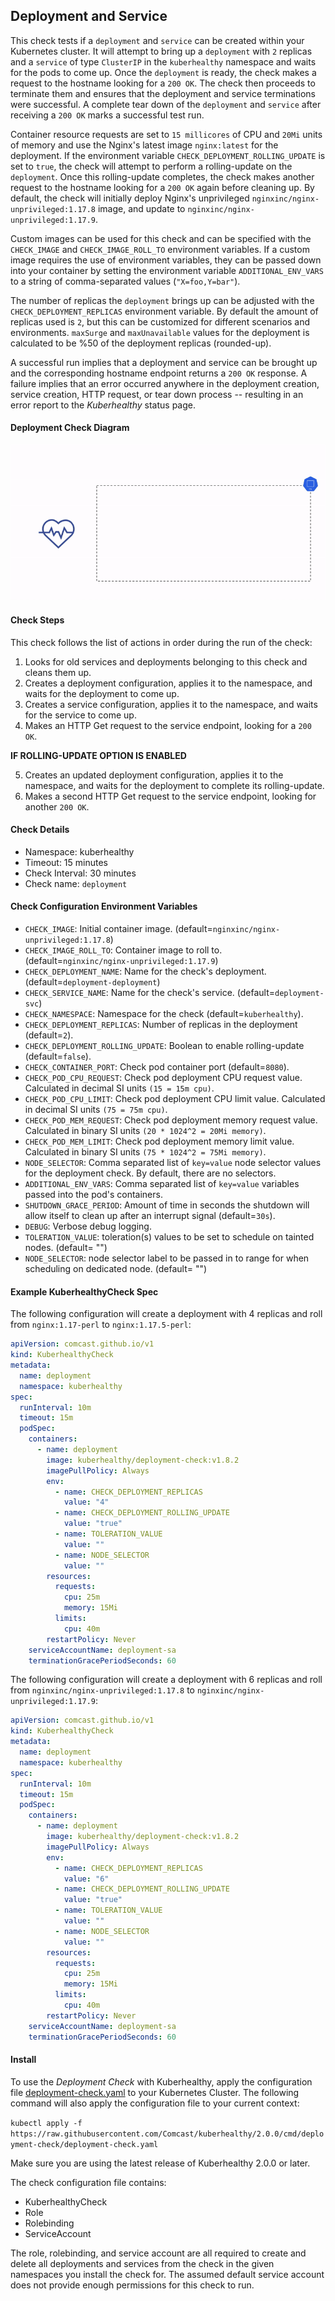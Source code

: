 ## Deployment and Service

This check tests if a `deployment` and `service` can be created within your Kubernetes cluster. It will attempt to bring up a `deployment` with `2` replicas and a `service` of type `ClusterIP` in the `kuberhealthy` namespace and waits for the pods to come up. Once the `deployment` is ready, the check makes a request to the hostname looking for a `200 OK`. The check then proceeds to terminate them and ensures that the deployment and service terminations were successful. A complete tear down of the `deployment` and `service` after receiving a `200 OK` marks a successful test run.

Container resource requests are set to `15 millicores` of CPU and `20Mi` units of memory and use the Nginx's latest image `nginx:latest` for the deployment. If the environment variable `CHECK_DEPLOYMENT_ROLLING_UPDATE` is set to `true`, the check will attempt to perform a rolling-update on the `deployment`. Once this rolling-update completes, the check makes another request to the hostname looking for a `200 OK` again before cleaning up. By default, the check will initially deploy Nginx's unprivileged `nginxinc/nginx-unprivileged:1.17.8` image, and update to `nginxinc/nginx-unprivileged:1.17.9`.

Custom images can be used for this check and can be specified with the `CHECK_IMAGE` and `CHECK_IMAGE_ROLL_TO` environment variables. If a custom image requires the use of environment variables, they can be passed down into your container by setting the environment variable `ADDITIONAL_ENV_VARS` to a string of comma-separated values (`"X=foo,Y=bar"`).

The number of replicas the `deployment` brings up can be adjusted with the `CHECK_DEPLOYMENT_REPLICAS` environment variable. By default the amount of replicas used is `2`, but this can be customized for different scenarios and environments. `maxSurge` and `maxUnavailable` values for the deployment is calculated to be %50 of the deployment replicas (rounded-up).

A successful run implies that a deployment and service can be brought up and the corresponding hostname endpoint returns a `200 OK` response. A failure implies that an error occurred anywhere in the deployment creation, service creation, HTTP request, or tear down process -- resulting in an error report to the _Kuberhealthy_ status page.

#### Deployment Check Diagram

![](../../images/kh-deployment-check.gif)

#### Check Steps

This check follows the list of actions in order during the run of the check:

1.  Looks for old services and deployments belonging to this check and cleans them up.
2.  Creates a deployment configuration, applies it to the namespace, and waits for the deployment to come up.
3.  Creates a service configuration, applies it to the namespace, and waits for the service to come up.
4.  Makes an HTTP Get request to the service endpoint, looking for a `200 OK`.

**IF ROLLING-UPDATE OPTION IS ENABLED**

5.  Creates an updated deployment configuration, applies it to the namespace, and waits for the deployment to complete its rolling-update.
6.  Makes a second HTTP Get request to the service endpoint, looking for another `200 OK`.

#### Check Details

- Namespace: kuberhealthy
- Timeout: 15 minutes
- Check Interval: 30 minutes
- Check name: `deployment`

#### Check Configuration Environment Variables

- `CHECK_IMAGE`: Initial container image. (default=`nginxinc/nginx-unprivileged:1.17.8`)
- `CHECK_IMAGE_ROLL_TO`: Container image to roll to. (default=`nginxinc/nginx-unprivileged:1.17.9`)
- `CHECK_DEPLOYMENT_NAME`: Name for the check's deployment. (default=`deployment-deployment`)
- `CHECK_SERVICE_NAME`: Name for the check's service. (default=`deployment-svc`)
- `CHECK_NAMESPACE`: Namespace for the check (default=`kuberhealthy`).
- `CHECK_DEPLOYMENT_REPLICAS`: Number of replicas in the deployment (default=`2`).
- `CHECK_DEPLOYMENT_ROLLING_UPDATE`: Boolean to enable rolling-update (default=`false`).
- `CHECK_CONTAINER_PORT`: Check pod container port (default=`8080`).
- `CHECK_POD_CPU_REQUEST`: Check pod deployment CPU request value. Calculated in decimal SI units `(15 = 15m cpu)`.
- `CHECK_POD_CPU_LIMIT`: Check pod deployment CPU limit value. Calculated in decimal SI units `(75 = 75m cpu)`.
- `CHECK_POD_MEM_REQUEST`: Check pod deployment memory request value. Calculated in binary SI units `(20 * 1024^2 = 20Mi memory)`.
- `CHECK_POD_MEM_LIMIT`: Check pod deployment memory limit value. Calculated in binary SI units `(75 * 1024^2 = 75Mi memory)`.
- `NODE_SELECTOR`: Comma separated list of `key=value` node selector values for the deployment check. By default, there are no selectors.
- `ADDITIONAL_ENV_VARS`: Comma separated list of `key=value` variables passed into the pod's containers.
- `SHUTDOWN_GRACE_PERIOD`: Amount of time in seconds the shutdown will allow itself to clean up after an interrupt signal (default=`30s`).
- `DEBUG`: Verbose debug logging.
- `TOLERATION_VALUE`: toleration(s) values to be set to schedule on tainted nodes.
  (default= "")
- `NODE_SELECTOR`: node selector label to be passed in to range for when scheduling on dedicated node.
  (default= "")

#### Example KuberhealthyCheck Spec

The following configuration will create a deployment with 4 replicas and roll from `nginx:1.17-perl` to `nginx:1.17.5-perl`:

```yaml
apiVersion: comcast.github.io/v1
kind: KuberhealthyCheck
metadata:
  name: deployment
  namespace: kuberhealthy
spec:
  runInterval: 10m
  timeout: 15m
  podSpec:
    containers:
      - name: deployment
        image: kuberhealthy/deployment-check:v1.8.2
        imagePullPolicy: Always
        env:
          - name: CHECK_DEPLOYMENT_REPLICAS
            value: "4"
          - name: CHECK_DEPLOYMENT_ROLLING_UPDATE
            value: "true"
          - name: TOLERATION_VALUE
            value: ""
          - name: NODE_SELECTOR
            value: ""
        resources:
          requests:
            cpu: 25m
            memory: 15Mi
          limits:
            cpu: 40m
        restartPolicy: Never
    serviceAccountName: deployment-sa
    terminationGracePeriodSeconds: 60
```

The following configuration will create a deployment with 6 replicas and roll from `nginxinc/nginx-unprivileged:1.17.8` to `nginxinc/nginx-unprivileged:1.17.9`:

```yaml
apiVersion: comcast.github.io/v1
kind: KuberhealthyCheck
metadata:
  name: deployment
  namespace: kuberhealthy
spec:
  runInterval: 10m
  timeout: 15m
  podSpec:
    containers:
      - name: deployment
        image: kuberhealthy/deployment-check:v1.8.2
        imagePullPolicy: Always
        env:
          - name: CHECK_DEPLOYMENT_REPLICAS
            value: "6"
          - name: CHECK_DEPLOYMENT_ROLLING_UPDATE
            value: "true"
          - name: TOLERATION_VALUE
            value: ""
          - name: NODE_SELECTOR
            value: ""
        resources:
          requests:
            cpu: 25m
            memory: 15Mi
          limits:
            cpu: 40m
        restartPolicy: Never
    serviceAccountName: deployment-sa
    terminationGracePeriodSeconds: 60
```

#### Install

To use the _Deployment Check_ with Kuberhealthy, apply the configuration file [deployment-check.yaml](deployment-check.yaml) to your Kubernetes Cluster. The following command will also apply the configuration file to your current context:

`kubectl apply -f https://raw.githubusercontent.com/Comcast/kuberhealthy/2.0.0/cmd/deployment-check/deployment-check.yaml`

Make sure you are using the latest release of Kuberhealthy 2.0.0 or later.

The check configuration file contains:

- KuberhealthyCheck
- Role
- Rolebinding
- ServiceAccount

The role, rolebinding, and service account are all required to create and delete all deployments and services from the check in the given namespaces you install the check for. The assumed default service account does not provide enough permissions for this check to run.
